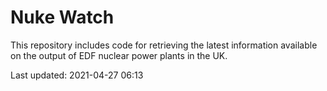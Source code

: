 # Nuke Watch

This repository includes code for retrieving the latest information available on the output of EDF nuclear power plants in the UK.

Last updated: 2021-04-27 06:13